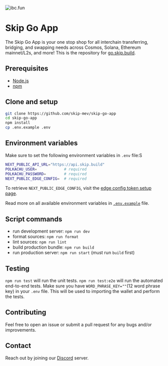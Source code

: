 ![ibc.fun](https://github.com/skip-mev/ibc-dot-fun/blob/staging/public/social.png?raw=true)

# Skip Go App

The Skip Go App is your one stop shop for all interchain transferring, bridging, and swapping needs across Cosmos, Solana, Ethereum mainnet/L2s, and more! This is the repository for [go.skip.build](https://go.skip.build).

## Prerequisites

- [Node.js](https://nodejs.org)
- [npm](https://npmjs.com)

## Clone and setup

```bash
git clone https://github.com/skip-mev/skip-go-app
cd skip-go-app
npm install
cp .env.example .env
```

## Environment variables

Make sure to set the following environment variables in `.env` file:S

```bash
NEXT_PUBLIC_API_URL="https://api.skip.build"
POLKACHU_USER=            # required
POLKACHU_PASSWORD=        # required
NEXT_PUBLIC_EDGE_CONFIG=  # required
```

To retrieve `NEXT_PUBLIC_EDGE_CONFIG`, visit the [edge config token setup page](https://link.skip.build/skip-go-app-edge-config-token).

Read more on all available environment variables in [`.env.example`](.env.example) file.

## Script commands

- run development server: `npm run dev`
- format sources: `npm run format`
- lint sources: `npm run lint`
- build production bundle: `npm run build`
- run production server: `npm run start` (must run `build` first)

## Testing

`npm run test` will run the unit tests.
`npm run test:e2e` will run the automated end-to-end tests. Make sure you have `WORD_PHRASE_KEY=""`(12 word phrase key) in your `.env` file. This will be used to importing the wallet and perform the tests.

## Contributing

Feel free to open an issue or submit a pull request for any bugs and/or improvements.

## Contact

Reach out by joining our [Discord](https://skip.build/discord) server.
